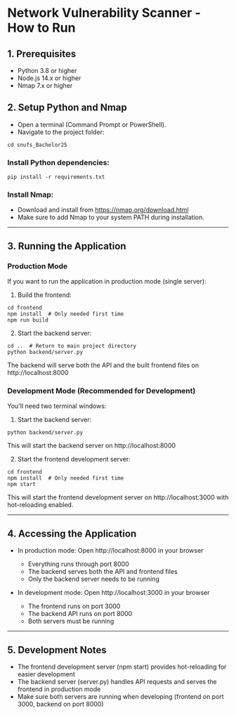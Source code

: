 # Network Vulnerability Scanner - How to Run

## 1. Prerequisites

- Python 3.8 or higher
- Node.js 14.x or higher
- Nmap 7.x or higher

## 2. Setup Python and Nmap

- Open a terminal (Command Prompt or PowerShell).
- Navigate to the project folder:
```
cd snufs_Bachelor25
```

### Install Python dependencies:
```
pip install -r requirements.txt
```

### Install Nmap:
- Download and install from https://nmap.org/download.html
- Make sure to add Nmap to your system PATH during installation.

---

## 3. Running the Application
### Production Mode
If you want to run the application in production mode (single server):

1. Build the frontend:
```
cd frontend
npm install  # Only needed first time
npm run build
```

2. Start the backend server:
```
cd ..  # Return to main project directory
python backend/server.py
```
The backend will serve both the API and the built frontend files on http://localhost:8000

### Development Mode (Recommended for Development)
You'll need two terminal windows:

1. Start the backend server:
```
python backend/server.py
```
This will start the backend server on http://localhost:8000

2. Start the frontend development server:
```
cd frontend
npm install  # Only needed first time
npm start
```
This will start the frontend development server on http://localhost:3000 with hot-reloading enabled.

---

## 4. Accessing the Application
- In production mode: Open http://localhost:8000 in your browser
  - Everything runs through port 8000
  - The backend serves both the API and frontend files
  - Only the backend server needs to be running

- In development mode: Open http://localhost:3000 in your browser
  - The frontend runs on port 3000
  - The backend API runs on port 8000
  - Both servers must be running
  
---

## 5. Development Notes

- The frontend development server (npm start) provides hot-reloading for easier development
- The backend server (server.py) handles API requests and serves the frontend in production mode
- Make sure both servers are running when developing (frontend on port 3000, backend on port 8000)
